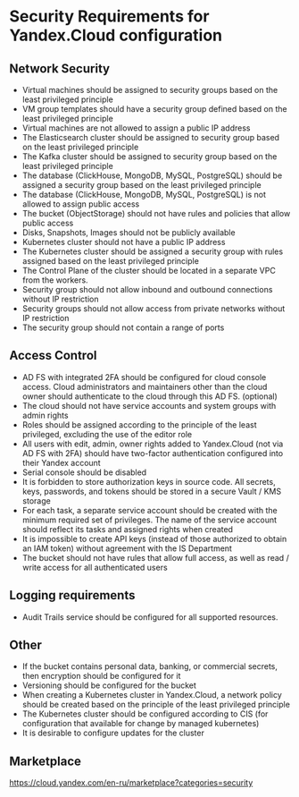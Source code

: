 # Security Requirements for Yandex.Cloud configuration

## Network Security
- Virtual machines should be assigned to security groups based on the least privileged principle
- VM group templates should have a security group defined based on the least privileged principle
- Virtual machines are not allowed to assign a public IP address
- The Elasticsearch cluster should be assigned to security group based on the least privileged principle
- The Kafka cluster should be assigned to security group based on the least privileged principle
- The database (ClickHouse, MongoDB, MySQL, PostgreSQL) should be assigned a security group based on the least privileged principle
- The database (ClickHouse, MongoDB, MySQL, PostgreSQL) is not allowed to assign public access
- The bucket (ObjectStorage) should not have rules and policies that allow public access
- Disks, Snapshots, Images should not be publicly available
- Kubernetes cluster should not have a public IP address
- The Kubernetes cluster should be assigned a security group with rules assigned based on the least privileged principle
- The Control Plane of the cluster should be located in a separate VPC from the workers.
- Security group should not allow inbound and outbound connections without IP restriction
- Security groups should not allow access from private networks without IP restriction
- The security group should not contain a range of ports

## Access Control

- AD FS with integrated 2FA should be configured for cloud console access. Cloud administrators and maintainers other than the cloud owner should authenticate to the cloud through this AD FS. (optional)
- The cloud should not have service accounts and system groups with admin rights
- Roles should be assigned according to the principle of the least privileged, excluding the use of the editor role
- All users with edit, admin, owner rights added to Yandex.Cloud (not via AD FS with 2FA) should have two-factor authentication configured into their Yandex account
- Serial console should be disabled
- It is forbidden to store authorization keys in source code. All secrets, keys, passwords, and tokens should be stored in a secure Vault / KMS storage
- For each task, a separate service account should be created with the minimum required set of privileges. The name of the service account should reflect its tasks and assigned rights when created
- It is impossible to create API keys (instead of those authorized to obtain an IAM token) without agreement with the IS Department
- The bucket should not have rules that allow full access, as well as read / write access for all authenticated users

## Logging requirements

- Audit Trails service should be configured for all supported resources.

## Other

- If the bucket contains personal data, banking, or commercial secrets, then encryption should be configured for it
- Versioning should be configured for the bucket
- When creating a Kubernetes cluster in Yandex.Cloud, a network policy should be created based on the principle of the least privileged principle
- The Kubernetes cluster should be configured according to CIS (for configuration that available for change by managed kubernetes)
- It is desirable to configure updates for the cluster

## Marketplace
https://cloud.yandex.com/en-ru/marketplace?categories=security
